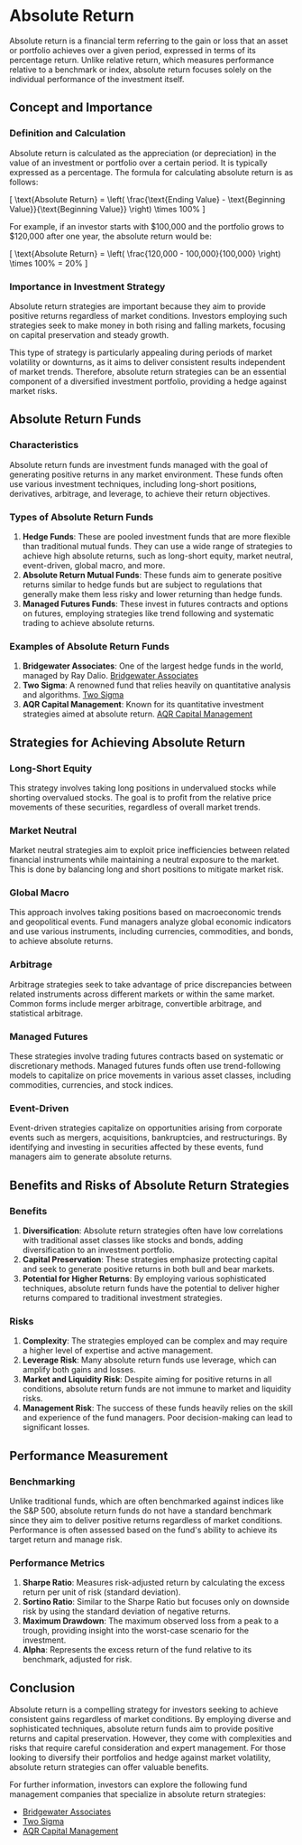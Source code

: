 # Absolute Return

Absolute return is a financial term referring to the gain or loss that an asset or portfolio achieves over a given period, expressed in terms of its percentage return. Unlike relative return, which measures performance relative to a benchmark or index, absolute return focuses solely on the individual performance of the investment itself.

## Concept and Importance

### Definition and Calculation
Absolute return is calculated as the appreciation (or depreciation) in the value of an investment or portfolio over a certain period. It is typically expressed as a percentage. The formula for calculating absolute return is as follows:

\[ \text{Absolute Return} = \left( \frac{\text{Ending Value} - \text{Beginning Value}}{\text{Beginning Value}} \right) \times 100\% \]

For example, if an investor starts with $100,000 and the portfolio grows to $120,000 after one year, the absolute return would be:

\[ \text{Absolute Return} = \left( \frac{120,000 - 100,000}{100,000} \right) \times 100\% = 20\% \]

### Importance in Investment Strategy
Absolute return strategies are important because they aim to provide positive returns regardless of market conditions. Investors employing such strategies seek to make money in both rising and falling markets, focusing on capital preservation and steady growth.

This type of strategy is particularly appealing during periods of market volatility or downturns, as it aims to deliver consistent results independent of market trends. Therefore, absolute return strategies can be an essential component of a diversified investment portfolio, providing a hedge against market risks.

## Absolute Return Funds

### Characteristics
Absolute return funds are investment funds managed with the goal of generating positive returns in any market environment. These funds often use various investment techniques, including long-short positions, derivatives, arbitrage, and leverage, to achieve their return objectives.

### Types of Absolute Return Funds
1. **Hedge Funds**: These are pooled investment funds that are more flexible than traditional mutual funds. They can use a wide range of strategies to achieve high absolute returns, such as long-short equity, market neutral, event-driven, global macro, and more.
2. **Absolute Return Mutual Funds**: These funds aim to generate positive returns similar to hedge funds but are subject to regulations that generally make them less risky and lower returning than hedge funds.
3. **Managed Futures Funds**: These invest in futures contracts and options on futures, employing strategies like trend following and systematic trading to achieve absolute returns.

### Examples of Absolute Return Funds
1. **Bridgewater Associates**: One of the largest hedge funds in the world, managed by Ray Dalio. [Bridgewater Associates](https://www.bridgewater.com/)
2. **Two Sigma**: A renowned fund that relies heavily on quantitative analysis and algorithms. [Two Sigma](https://www.twosigma.com/)
3. **AQR Capital Management**: Known for its quantitative investment strategies aimed at absolute return. [AQR Capital Management](https://www.aqr.com/)

## Strategies for Achieving Absolute Return

### Long-Short Equity
This strategy involves taking long positions in undervalued stocks while shorting overvalued stocks. The goal is to profit from the relative price movements of these securities, regardless of overall market trends.

### Market Neutral
Market neutral strategies aim to exploit price inefficiencies between related financial instruments while maintaining a neutral exposure to the market. This is done by balancing long and short positions to mitigate market risk.

### Global Macro
This approach involves taking positions based on macroeconomic trends and geopolitical events. Fund managers analyze global economic indicators and use various instruments, including currencies, commodities, and bonds, to achieve absolute returns.

### Arbitrage
Arbitrage strategies seek to take advantage of price discrepancies between related instruments across different markets or within the same market. Common forms include merger arbitrage, convertible arbitrage, and statistical arbitrage.

### Managed Futures
These strategies involve trading futures contracts based on systematic or discretionary methods. Managed futures funds often use trend-following models to capitalize on price movements in various asset classes, including commodities, currencies, and stock indices.

### Event-Driven
Event-driven strategies capitalize on opportunities arising from corporate events such as mergers, acquisitions, bankruptcies, and restructurings. By identifying and investing in securities affected by these events, fund managers aim to generate absolute returns.

## Benefits and Risks of Absolute Return Strategies

### Benefits
1. **Diversification**: Absolute return strategies often have low correlations with traditional asset classes like stocks and bonds, adding diversification to an investment portfolio.
2. **Capital Preservation**: These strategies emphasize protecting capital and seek to generate positive returns in both bull and bear markets.
3. **Potential for Higher Returns**: By employing various sophisticated techniques, absolute return funds have the potential to deliver higher returns compared to traditional investment strategies.

### Risks
1. **Complexity**: The strategies employed can be complex and may require a higher level of expertise and active management.
2. **Leverage Risk**: Many absolute return funds use leverage, which can amplify both gains and losses.
3. **Market and Liquidity Risk**: Despite aiming for positive returns in all conditions, absolute return funds are not immune to market and liquidity risks.
4. **Management Risk**: The success of these funds heavily relies on the skill and experience of the fund managers. Poor decision-making can lead to significant losses.

## Performance Measurement

### Benchmarking
Unlike traditional funds, which are often benchmarked against indices like the S&P 500, absolute return funds do not have a standard benchmark since they aim to deliver positive returns regardless of market conditions. Performance is often assessed based on the fund's ability to achieve its target return and manage risk.

### Performance Metrics
1. **Sharpe Ratio**: Measures risk-adjusted return by calculating the excess return per unit of risk (standard deviation).
2. **Sortino Ratio**: Similar to the Sharpe Ratio but focuses only on downside risk by using the standard deviation of negative returns.
3. **Maximum Drawdown**: The maximum observed loss from a peak to a trough, providing insight into the worst-case scenario for the investment.
4. **Alpha**: Represents the excess return of the fund relative to its benchmark, adjusted for risk.

## Conclusion

Absolute return is a compelling strategy for investors seeking to achieve consistent gains regardless of market conditions. By employing diverse and sophisticated techniques, absolute return funds aim to provide positive returns and capital preservation. However, they come with complexities and risks that require careful consideration and expert management. For those looking to diversify their portfolios and hedge against market volatility, absolute return strategies can offer valuable benefits.

For further information, investors can explore the following fund management companies that specialize in absolute return strategies:
- [Bridgewater Associates](https://www.bridgewater.com/)
- [Two Sigma](https://www.twosigma.com/)
- [AQR Capital Management](https://www.aqr.com/)